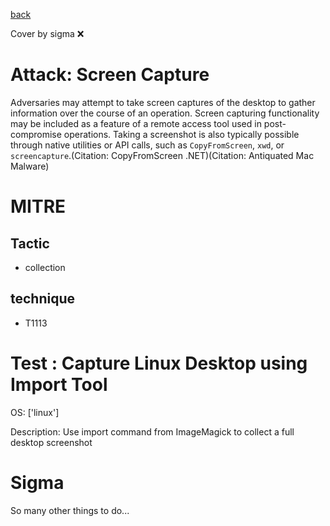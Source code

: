 [back](../index.md)

Cover by sigma :x: 

# Attack: Screen Capture

 Adversaries may attempt to take screen captures of the desktop to gather information over the course of an operation. Screen capturing functionality may be included as a feature of a remote access tool used in post-compromise operations. Taking a screenshot is also typically possible through native utilities or API calls, such as <code>CopyFromScreen</code>, <code>xwd</code>, or <code>screencapture</code>.(Citation: CopyFromScreen .NET)(Citation: Antiquated Mac Malware)


# MITRE
## Tactic
  - collection

## technique
  - T1113

# Test : Capture Linux Desktop using Import Tool

OS: ['linux']

Description: Use import command from ImageMagick to collect a full desktop screenshot


# Sigma

 So many other things to do...